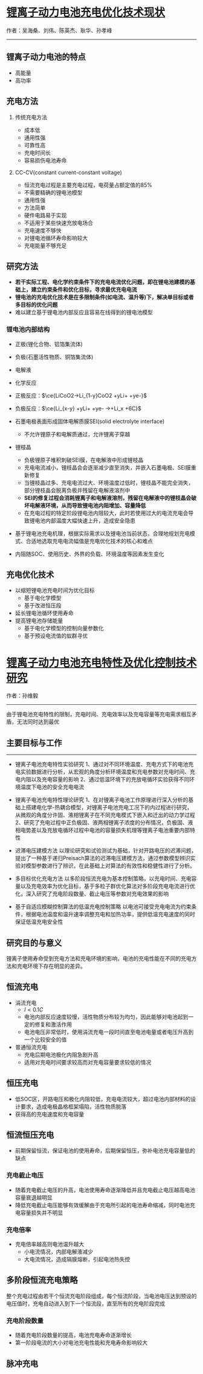 # [锂离子动力电池充电优化技术现状](./Read-锂离子动力电池充电优化技术现状.pdf)

作者：吴海桑、刘伟、陈英杰、耿华、孙孝峰

---

## 锂离子动力电池的特点

- 高能量
- 高功率

## 充电方法

1. 传统充电方法
    - 成本低
    - 通用性强
    - 可靠性高
    - 充电时间长
    - 容易损伤电池寿命

2. CC-CV(constant current-constant voltage)
    - 恒流充电过程是主要充电过程，电荷量占额定值的85%
    - 不需要精确的锂电池模型
    - 通用性强
    - 方法简单
    - 硬件电路易于实现
    - 不适用于某些快速充放电场合
    - 充电速度不够快
    - 对锂电池循环寿命影响较大
    - 充电能量不够充足

## 研究方法

- **若干实际工程、电化学约束条件下的充电电流优化问题，即在锂电池建模的基础上，建立约束条件和优化目标，寻求最优充电电流**
- **锂电池的充电优化技术是在多限制条件(如电流、温升等)下，解决单目标或者多目标的优化问题**
- 难以建立基于锂电池内部反应且容易在线得到的锂电池模型

### 锂电池内部结构

- 正极(锂化合物、铝箔集流体)
- 负极(石墨活性物质、铜箔集流体)
- 电解液
- 化学反应
- 正极反应：$\ce{LiCoO2->Li_{1-y}CoO2 +yLi+ +ye-}$
- 负极反应：$\ce{Li_{x-y} +yLi+ +ye- ->+Li_x +6C}$
- 石墨电极表面形成固体电解质膜SEI(solid electrolyte interface)
  - 不允许锂原子和电解质通过，允许锂离子穿越

- 锂枝晶
  - 负极锂原子堆积刺破SEI膜，在电解液中形成锂枝晶
  - 充电电流减小，锂枝晶会会逐渐减少直至消失，并嵌入石墨电极、SEI膜重新修复
  - 当锂枝晶过多、充电电流过大、环境温度过低时，锂枝晶不能完全消失，部分锂枝晶会脱离负极并残留在电解液溶剂中
  - **SEI的修复过程会消耗锂离子和电解液溶剂，残留在电解液中的锂枝晶会破坏电解液环境，从而导致锂电池内阻增加、容量降低**
  - 在充电过程的特定阶段锂电池内阻较大，此时若使用过大的电流充电会导致锂电池内部温度大幅快速上升，造成安全隐患
- 基于锂电池充电机理，根据实际需求以及锂电池当前状态，合理地规划充电模式、合适地选取充电电流幅值是充电优化技术的核心和难点
- 内阻随SOC、使用历史、外界的负载、环境温度等因素发生变化

## 充电优化技术

- 以缩短锂电池充电时间为优化目标
  - 基于电化学模型
  - 基于改进恒压段
- 延长锂电池循环使用寿命
- 提高锂电池存储能量
  - 基于电化学模型的控制向量参数化
  - 基于预设电流值的蚁群寻优

# [锂离子动力电池充电特性及优化控制技术研究](./Reading-锂离子动力电池充电特性及优化控制技术研究.pdf)

作者：孙维毅

---
由于锂电池充电特性的限制，充电时间、充电效率以及充电容量等充电需求相互矛盾，无法同时达到最优

## 主要目标与工作

---

- 锂离子电池充电特性实验研究
1、通过对不同环境温度、充电方式下的电池充电实验数据进行分析，从宏观的角度分析环境温度和充电参数对充电时间、充电内阻以及充电容量的影响
2、通过低温环境下的充放电循环实验获得不同环境温度下电池的安全充电电流

- 锂离子电池充电特性理论研究
1、在对锂离子电池工作原理进行深入分析的基础上搭建电化学-热耦合模型，对锂离子电池充电工况下的内过程进行研究，从微观的角度分许固、液相锂离子在不同充电模式下嵌入和迁出的动力学过程
2、研究了充电过程中正负极固、液两相锂离子浓度的分布情况，负极固、液相电势差以及充放电循环过程中电池的容量损失机理等锂离子电池重要内部特性

- 迟滞电压建模方法
以理论研究和试验测试为基础，针对开路电压的迟滞问题，提出了一种基于递归Preisach算法的迟滞电压建模方法，通过参数模型辨识实验对模型参数进行了辨识，在此基础上对算法的有效性和稳健性进行了分析。

- 多目标优化充电方法
以多阶段恒流充电为基本控制策略，以充电时间、充电容量以及充电效率为优化目标，基于多粒子群优化算法对多阶段充电电流进行优化，深入研究了充电阶段数量、截止电压等参数对充电效果的影响

- 基于自适应模糊控制算法的低温充电控制策略
以电池可接受充电电流为约束条件，根据电池温度和温升速率调整充电和加热功率，提供低温充电速度的同时保证低温充电安全性

## 研究目的与意义

锂离子使用寿命受到充电方法和充电环境的影响，电池的充电性能在不同的充电方法和充电环境下存在明显的差异。

## 恒流充电

- 涓流充电
  - $I < 0.1C$
  - 电池内部反应速度较慢，活性物质分布较为均匀，因此能够对电池起到一定的修复和激活作用
  - 电池电压非常低时，使用涓流充电一段时间直至电池电量或者电压升高到一个比较安全的值
- 普通恒流充电
  - 充电后期电池极化内阻急剧升高
  - 适用对充电时间要求较高而对充电容量要求较低的情况

## 恒压充电

- 低SOC区，开路电压和极化内阻较低，充电电流较大，超过电池内部材料的设计要求，造成电极晶格框架塌陷，活性物质脱落
- 获得高的充电速度和充电容量

## 恒流恒压充电

- 前期保留恒流，保证电池的使用寿命，后期保留恒压，弥补电池充电容量低的缺点

### 充电截止电压

- 随着充电截止电压的升高，电池使用寿命逐渐降低并且充电截止电压越高电池容量衰退越明显
- 降低充电截止电压能够有效缓解由于充电所引起的电池寿命缩减，同时电池充电容量损失并不明显

### 充电倍率

- 充电倍率越高则电池温升越大
  - 小电流情况，内部电解液减少
  - 大电流情况，造成隔膜熔断，引起电池热失控

## 多阶段恒流充电策略

整个充电过程由若干个恒流充电阶段组成，每个恒流阶段，当电池电压达到预设的电压值时，充电自动进入到下一个恒流段，直至所有的充电阶段完成

### 充电阶段数量

- 随着充电阶段数量的提高，电池充电寿命逐渐增长
- 第一阶段电流的大小对电池充电性能和充电寿命影响较大

## 脉冲充电
